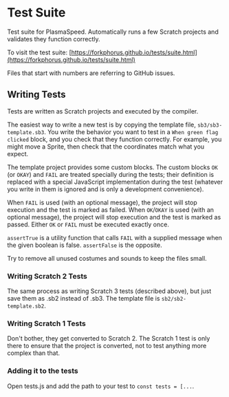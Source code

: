 # Test Suite

Test suite for PlasmaSpeed. Automatically runs a few Scratch projects and validates they function correctly.

To visit the test suite: [https://forkphorus.github.io/tests/suite.html](https://forkphorus.github.io/tests/suite.html)

Files that start with numbers are referring to GitHub issues.

## Writing Tests

Tests are written as Scratch projects and executed by the compiler.

The easiest way to write a new test is by copying the template file, `sb3/sb3-template.sb3`. You write the behavior you want to test in a `When green flag clicked` block, and you check that they function correctly. For example, you might move a Sprite, then check that the coordinates match what you expect.

The template project provides some custom blocks. The custom blocks `OK` (or `OKAY`) and `FAIL` are treated specially during the tests; their definition is replaced with a special JavaScript implementation during the test (whatever you write in them is ignored and is only a development convenience).

When `FAIL` is used (with an optional message), the project will stop execution and the test is marked as failed. When `OK`/`OKAY` is used (with an optional message), the project will stop execution and the test is marked as passed. Either `OK` or `FAIL` must be executed exactly once.

`assertTrue` is a utility function that calls `FAIL` with a supplied message when the given boolean is false. `assertFalse` is the opposite.

Try to remove all unused costumes and sounds to keep the files small.

### Writing Scratch 2 Tests

The same process as writing Scratch 3 tests (described above), but just save them as .sb2 instead of .sb3. The template file is `sb2/sb2-template.sb2`.

### Writing Scratch 1 Tests

Don't bother, they get converted to Scratch 2. The Scratch 1 test is only there to ensure that the project is converted, not to test anything more complex than that.

### Adding it to the tests

Open tests.js and add the path to your test to `const tests = [...`.
